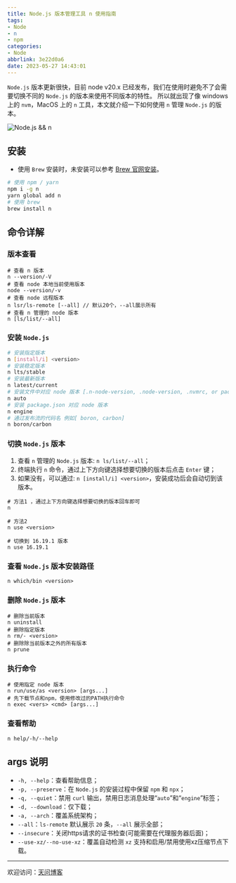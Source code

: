 ```yaml
---
title: Node.js 版本管理工具 n 使用指南
tags:
- Node
- n
- npm
categories:
- Node
abbrlink: 3e22d0a6
date: 2023-05-27 14:43:01
---
```


`Node.js` 版本更新很快，目前 node v20.x 已经发布，我们在使用时避免不了会需要切换不同的 `Node.js` 的版本来使用不同版本的特性。
所以就出现了像 windows 上的 `nvm`，MacOS 上的 `n` 工具，本文就介绍一下如何使用 `n` 管理 `Node.js` 的版本。

![Node.js && n](https://tiven.cn/static/img/img-node-04-FOBe39xxFBNmtWxhETk5u.jpg)

[//]: # (<!-- more -->)

## 安装

- 使用 `Brew` 安装时，未安装可以参考 [Brew 官网安装](https://brew.sh/ "https://brew.sh/")。

```sh
# 使用 npm / yarn
npm i -g n
yarn global add n
# 使用 brew
brew install n
```

## 命令详解

### 版本查看

```shell
# 查看 n 版本
n --version/-V
# 查看 node 本地当前使用版本
node --version/-v
# 查看 node 远程版本
n lsr/ls-remote [--all] // 默认20个，--all展示所有
# 查看 n 管理的 node 版本
n [ls/list/--all]
```

### 安装 `Node.js`

```sh
# 安装指定版本
n [install/i] <version>
# 安装稳定版本
n lts/stable
# 安装最新版本
n latest/current
# 安装文件中对应 node 版本 [.n-node-version, .node-version, .nvmrc, or package.json]
n auto
# 安装 package.json 对应 node 版本
n engine
# 通过发布流的代码名 例如[ boron, carbon]
n boron/carbon
```

### 切换 `Node.js` 版本

1.  查看 `n` 管理的 `Node.js` 版本: `n ls/list/--all`；
2.  终端执行 `n` 命令，通过上下方向键选择想要切换的版本后点击 `Enter` 键；
3.  如果没有，可以通过: `n [install/i] <version>`，安装成功后会自动切到该版本。

```shell
# 方法1 ，通过上下方向键选择想要切换的版本回车即可
n 

# 方法2
n use <version>

# 切换到 16.19.1 版本
n use 16.19.1
```

### 查看 `Node.js` 版本安装路径

```shell
n which/bin <version>
```

### 删除 `Node.js` 版本

```shell
# 删除当前版本
n uninstall
# 删除指定版本
n rm/- <version>
# 删除除当前版本之外的所有版本
n prune
```

### 执行命令

```shell
# 使用指定 node 版本
n run/use/as <version> [args...]
# 先下载节点和npm，使用修改过的PATH执行命令
n exec <vers> <cmd> [args...]
```

### 查看帮助

```shell
n help/-h/--help
```

## args 说明

- `-h, --help`：查看帮助信息；
- `-p, --preserve`：在 `Node.js` 的安装过程中保留 `npm` 和 `npx`；
- `-q, --quiet`：禁用 `curl` 输出，禁用日志消息处理“`auto`”和“`engine`”标签；
- `-d, --download`：仅下载；
- `-a, --arch`：覆盖系统架构；
- `--all`：`ls-remote` 默认展示 `20` 条，`--all` 展示全部；
- `--insecure`：关闭https请求的证书检查\(可能需要在代理服务器后面\)；
- `--use-xz/--no-use-xz`：覆盖自动检测 `xz` 支持和启用/禁用使用xz压缩节点下载。


---

欢迎访问：[天问博客](https://tiven.cn/p/3e22d0a6/ "天问博客-专注于大前端技术")


